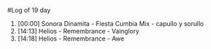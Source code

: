 #Log of 19 day

1. [00:00] Sonora Dinamita - Fiesta Cumbia Mix - capullo y sorullo
1. [14:13] Helios - Remembrance - Vainglory
1. [14:18] Helios - Remembrance - Awe
